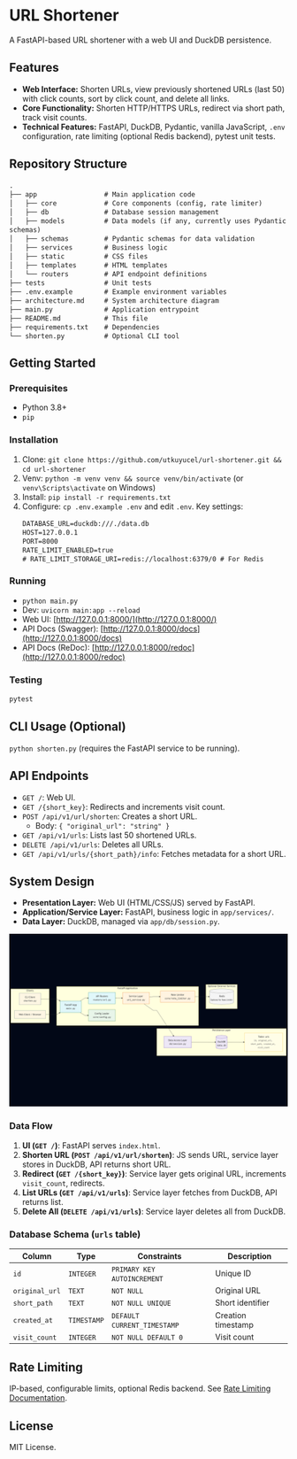 # URL Shortener

A FastAPI-based URL shortener with a web UI and DuckDB persistence.

## Features
- **Web Interface:** Shorten URLs, view previously shortened URLs (last 50) with click counts, sort by click count, and delete all links.
- **Core Functionality:** Shorten HTTP/HTTPS URLs, redirect via short path, track visit counts.
- **Technical Features:** FastAPI, DuckDB, Pydantic, vanilla JavaScript, `.env` configuration, rate limiting (optional Redis backend), pytest unit tests.

## Repository Structure
```
.
├── app                 # Main application code
│   ├── core            # Core components (config, rate limiter)
│   ├── db              # Database session management
│   ├── models          # Data models (if any, currently uses Pydantic schemas)
│   ├── schemas         # Pydantic schemas for data validation
│   ├── services        # Business logic
│   ├── static          # CSS files
│   ├── templates       # HTML templates
│   └── routers         # API endpoint definitions
├── tests               # Unit tests
├── .env.example        # Example environment variables
├── architecture.md     # System architecture diagram
├── main.py             # Application entrypoint
├── README.md           # This file
├── requirements.txt    # Dependencies
└── shorten.py          # Optional CLI tool
```

## Getting Started

### Prerequisites
- Python 3.8+
- `pip`

### Installation
1. Clone: `git clone https://github.com/utkuyucel/url-shortener.git && cd url-shortener`
2. Venv: `python -m venv venv && source venv/bin/activate` (or `venv\Scripts\activate` on Windows)
3. Install: `pip install -r requirements.txt`
4. Configure: `cp .env.example .env` and edit `.env`.
   Key settings:
   ```
   DATABASE_URL=duckdb:///./data.db
   HOST=127.0.0.1
   PORT=8000
   RATE_LIMIT_ENABLED=true
   # RATE_LIMIT_STORAGE_URI=redis://localhost:6379/0 # For Redis
   ```

### Running
- `python main.py`
- Dev: `uvicorn main:app --reload`
- Web UI: [http://127.0.0.1:8000/](http://127.0.0.1:8000/)
- API Docs (Swagger): [http://127.0.0.1:8000/docs](http://127.0.0.1:8000/docs)
- API Docs (ReDoc): [http://127.0.0.1:8000/redoc](http://127.0.0.1:8000/redoc)

### Testing
```bash
pytest
```

## CLI Usage (Optional)
`python shorten.py` (requires the FastAPI service to be running).

## API Endpoints
- `GET /`: Web UI.
- `GET /{short_key}`: Redirects and increments visit count.
- `POST /api/v1/url/shorten`: Creates a short URL.
  - Body: `{ "original_url": "string" }`
- `GET /api/v1/urls`: Lists last 50 shortened URLs.
- `DELETE /api/v1/urls`: Deletes all URLs.
- `GET /api/v1/urls/{short_path}/info`: Fetches metadata for a short URL.

## System Design
- **Presentation Layer:** Web UI (HTML/CSS/JS) served by FastAPI.
- **Application/Service Layer:** FastAPI, business logic in `app/services/`.
- **Data Layer:** DuckDB, managed via `app/db/session.py`.

![Architecture Diagram](imgs/architecture_diagram.png)

### Data Flow
1.  **UI (`GET /`)**: FastAPI serves `index.html`.
2.  **Shorten URL (`POST /api/v1/url/shorten`)**: JS sends URL, service layer stores in DuckDB, API returns short URL.
3.  **Redirect (`GET /{short_key}`)**: Service layer gets original URL, increments `visit_count`, redirects.
4.  **List URLs (`GET /api/v1/urls`)**: Service layer fetches from DuckDB, API returns list.
5.  **Delete All (`DELETE /api/v1/urls`)**: Service layer deletes all from DuckDB.

### Database Schema (`urls` table)
| Column         | Type      | Constraints                 | Description          |
|----------------|-----------|-----------------------------|----------------------|
| `id`           | `INTEGER` | `PRIMARY KEY AUTOINCREMENT` | Unique ID            |
| `original_url` | `TEXT`    | `NOT NULL`                  | Original URL         |
| `short_path`   | `TEXT`    | `NOT NULL UNIQUE`           | Short identifier     |
| `created_at`   | `TIMESTAMP`| `DEFAULT CURRENT_TIMESTAMP` | Creation timestamp   |
| `visit_count`  | `INTEGER` | `NOT NULL DEFAULT 0`        | Visit count          |

## Rate Limiting
IP-based, configurable limits, optional Redis backend. See [Rate Limiting Documentation](docs/rate_limiting.md).

## License
MIT License.
